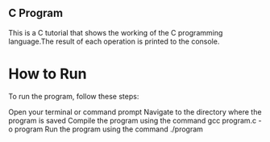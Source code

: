 ## C Program

This is a C tutorial that shows the working of the C programming language.The result of each operation is printed to the console.

# How to Run
To run the program, follow these steps:

Open your terminal or command prompt
Navigate to the directory where the program is saved
Compile the program using the command gcc program.c -o program
Run the program using the command ./program